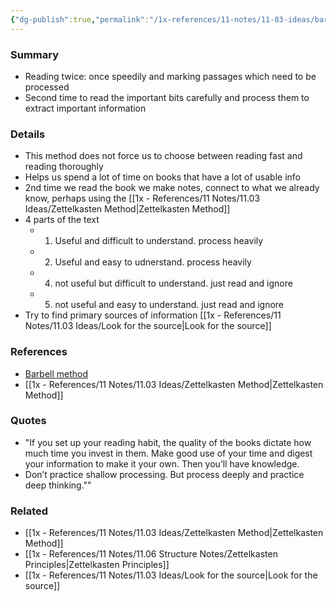 ```yaml
---
{"dg-publish":true,"permalink":"/1x-references/11-notes/11-03-ideas/barbell-method-of-reading/","title":"Barbell Method of reading","created":"2022-11-06T09:50:42.000+03:00","updated":"2024-02-14T20:18:35.803+03:00"}
---
```



### Summary
- Reading twice: once speedily and marking passages which need to be processed
- Second time to read the important bits carefully and process them to extract important information

### Details
- This method does not force us to choose between reading fast and reading thoroughly
- Helps us spend a lot of time on books that have a lot of usable info 
- 2nd time we read the book we make notes, connect to what we already know, perhaps using the [[1x - References/11 Notes/11.03 Ideas/Zettelkasten Method\|Zettelkasten Method]]
- 4 parts of the text
	- 1.  Useful and difficult to understand. process heavily
	- 2. Useful and easy to udnerstand. process heavily
	- 4. not useful but difficult to understand. just read and ignore
	- 5. not useful and easy to understand. just read and ignore
- Try to find primary sources of information [[1x - References/11 Notes/11.03 Ideas/Look for the source\|Look for the source]]

### References
- [Barbell method](https://zettelkasten.de/posts/barbell-method-reading/)
- [[1x - References/11 Notes/11.03 Ideas/Zettelkasten Method\|Zettelkasten Method]]

### Quotes
- "If you set up your reading habit, the quality of the books dictate how much time you invest in them. Make good use of your time and digest your information to make it your own. Then you’ll have knowledge. 
- Don’t practice shallow processing. But process deeply and practice deep thinking.""

### Related
- [[1x - References/11 Notes/11.03 Ideas/Zettelkasten Method\|Zettelkasten Method]]
- [[1x - References/11 Notes/11.06 Structure Notes/Zettelkasten Principles\|Zettelkasten Principles]]
- [[1x - References/11 Notes/11.03 Ideas/Look for the source\|Look for the source]]